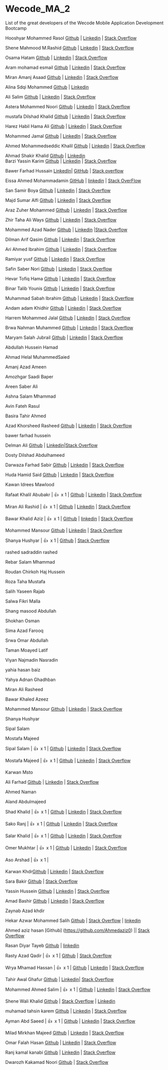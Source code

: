 # Wecode_MA_2
List of the great developers of the Wecode Mobile Application Development Bootcamp

Hooshyar Mohammed Rasol [Github](https://github.com/hooshyar) | [Linkedin](https://www.linkedin.com/in/hooshyar/) | [Stack Overflow](https://stackoverflow.com/users/10622449/hooshyar) </br>

Shene Mahmood M.Rashid [Github](https://github.com/Nina2498) | [Linkedin](https://www.linkedin.com/in/shene-mahmood-38a304222/) | [Stack Overflow](https://stackoverflow.com/users/19234255/shene-m-rashid)</br>

Osama Hatam [Github](https://github.com/osamaahatam) | [Linkedin](https://www.linkedin.com/in/osama-hatam-a7161b1b0) | [Stack Overflow](https://stackoverflow.com/users/19226124/osama-hatam)</br>

Aram mohamad esmail [Github](https://github.com/arammohamd) | [Linkedin](https://www.linkedin.com/in/aram-muhamad-487334240/) | [Stack Overflow](https://stackoverflow.com/users/19230827/aram-mohamad)</br>

Miran Amanj Asaad [Github](https://github.com/miran18-prog) | [Linkedin](https://www.linkedin.com/in/miran-amanj-77181b165/) | [Stack Overflow](https://stackoverflow.com/users/14818848/miran-amanj)</br>

Alina Sdqi Mohammed [Github](https://github.com/alinnaaa) | [Linkedin](https://www.linkedin.com/in/alina-sdqi-7a6a69217/)</br>

Ali Salim [Github](https://github.com/AliSalimAlii) | [Linkedin](https://www.linkedin.com/mwlite/in/ali-salim-b42464240) | [Stack Overflow](https://stackoverflow.com/users/19228038/ali-salim?tab=profile)</br>

Astera Mohammed Noori [Github](https://github.com/astera96) | [Linkedin](https://www.linkedin.com/in/astera-mohammed-96732a240/) | [Stack Overflow](https://stackoverflow.com/users/19230629/asteramohammed)</br>

mustafa Dilshad Khalid [Github](https://github.com/t00fi) | [Linkedin](https://www.linkedin.com/in/mustafa-dilshad-7252a41b1/) | [Stack Overflow](https://stackoverflow.com/users/12716917/mustafa)</br>

Harez Habil Hama Ali [Github](https://github.com/Harez2020) | [Linkedin](https://www.linkedin.com/in/harez-habeel/) | [Stack Overflow](https://stackoverflow.com/users/10622449/)</br>

Mohammed Jamal [Github](https://github.com/7amaa) | [LinkedIn](https://www.linkedin.com/in/mohammed-jamal-60ba8119a/) | [Stack Overflow](https://stackoverflow.com/users/19230102/mohammed-jamal)</br>

Ahmed Mohammedseddic Khalil [Github](https://github.com/Ahmedkhalil98) | [Linkedin](https://www.linkedin.com/in/ahmed-khalil-4a5156239/) | [Stack Overflow](https://stackoverflow.com/users/19226414/ahmad-khalil)</br>

Ahmad Shakir Khalid [Github](https://github.com/ahmadshakir21) | [Linkedin](https://www.linkedin.com/in/ahmad-shakir-1a6a95226/)</br>
Barzi Yassin Karim [Github](https://github.com/Barzy-Yasin) | [Linkedin](https://www.linkedin.com/in/barzy-yasin-83734a198/) | [Stack Overflow](https://stackoverflow.com/users/16476966/barzy-yasin)</br>

Bawer Farhad Hussain [LinkedIn](https://www.linkedin.com/in/bawerfarhad)| [GitHub](https://github.com/bawerfarhad) | [Stack overflow](https://stackoverflow.com/users/email/settings/19239934)</br>

Eissa Ahmed Mohammadamin [GitHub](https://www.linkedin.com/in/eissa-ahmed-mohammadamin-9a351623a/) | [linkedin](https://www.linkedin.com/in/eissa-ahmed-mohammadamin-9a351623a/) | [Stack OverFlow](https://stackoverflow.com/users/edit/19239783  )</br>

San Samir Boya [Github](https://github.com/softwaresan) | [Linkedin](https://www.linkedin.com/in/san-samir-bba549240/) | [Stack Overflow](https://stackoverflow.com/users/19233384/san-samir) </br>

Majd Sumar Alfi [Github](https://github.com/MajdAlfi) | [Linkedin](https://www.linkedin.com/in/majd-alfi-985600239/) | [Stack Overflow](https://stackoverflow.com/users/19239316/majd-alfi) </br>

Araz Zuher  Mohammed [Github](https://github.com/ArazZuher22) | [Linkedin](https://www.linkedin.com/in/araz-zuher-4a7630240) | [Stack Overflow](https://stackoverflow.com/users/19229596/araz)</br>

Zhir Taha Ali Ways [Github](https://github.com/zhirtaha) | [Linkedin](https://www.linkedin.com/in/zhirtaha/) | [Stack Overflow](https://stackoverflow.com/users/12309769/zhir)</br>

Mohammed Azad Nader [Github](https://github.com/Mohammed-Azad) | [Linkedin](https://www.linkedin.com/in/mhammad-azad-aa1a65232/) |[Stack Overflow](https://stackoverflow.com/users/19226214/mohammed-azad)</br>

Dilman Arif Qasim [Github](https://github.com/Dilman01) | [Linkedin](https://www.linkedin.com/in/dilman-arif-948465240/) | [Stack Overflow](https://stackoverflow.com/users/19225564/dilman-arif?tab=profile)</br>

Ari Ahmed Ibrahim [Github](https://github.com/areeahmed) | [Linkedin](https://www.linkedin.com/in/ari-ahmed-b78b761ab) | [Stack Overflow](https://stackoverflow.com/users/12657287/aree-ahmed) </br>

Ramiyar yusf [Github](https://github.com/ramiyar2) | [Linkedin](https://www.linkedin.com/in/ramyar-yusf-393a40203/) | [Stack Overflow](https://stackoverflow.com/users/19226911/ramyar-yusf) </br>

Safin Saber Nori [Github](https://github.com/Safin9) | [Linkedin](https://www.linkedin.com/in/safin-saber-233677207/) | [Stack Overflow](https://stackoverflow.com/users/19226099/safin-saber-nori)</br>

Hevar Tofiq Hama [Github](https://github.com/RageOfKurd) | [Linkedin](https://www.linkedin.com/in/hevar-tofiq-649524240/) | [Stack Overflow](https://stackoverflow.com/users/16681812/hevar-tofiq) </br>

Binar Talib Younis [Github](https://github.com/binar-talib) | [Linkedin](https://www.linkedin.com/in/binar-talib-592b02186/) | [Stack Overflow](https://stackoverflow.com/users/19231887/binar-talib) </br>

Muhammad Sabah Ibrahim [Github](https://github.com/MuhammadSabah) | [Linkedin](https://www.linkedin.com/in/muhammad-ibrahim-4791b7226/) | [Stack Overflow](https://stackoverflow.com/users/14839602/hama-sabah)</br>

Andam adam Khidhir [Github](https://github.com/andam20) | [Linkedin](https://www.linkedin.com/in/andam-adam-78a8391ab/) | [Stack Overflow](https://stackoverflow.com/users/13128222/andam-adam)</br>

Harrem Mohammed Jalal [Github](https://github.com/harrem) | [Linkedin](https://www.linkedin.com/in/harrem-m-jalal-a0a329135) | [Stack Overflow](https://stackoverflow.com/users/16780840/harrem-ip-h-c) </br>

Brwa Nahman Muhammed [Github](https://github.com/BrwaCs) | [Linkedin](https://www.linkedin.com/in/brwa-nahman-449996197) | [Stack Overflow](stackoverflow.com/users/19229945/brwa-nahman) </br>

Maryam Salah Jubrail [Github](https://github.com/MaryyamSalah) |  [Linkedin](http://linkedin.com/in/maryam-salah-29b692139) | [Stack Overflow](https://stackoverflow.com/users/17595130/maryyam-salah) 

Abdullah Hussein Hamad

Ahmad Helal MuhammedSaied

Amanj Azad Ameen

Amozhgar Saadi Baper

Areen Saber Ali

Ashna Salam Mhammad

Avin Fateh Rasul

Basira Tahir Ahmed

Azad Khorsheed Rasheed [Github](https://github.com/azadlinavay) |  [Linkedin](https://www.linkedin.com/in/azad-linavay-6b291520b/) | [Stack Overflow](https://stackoverflow.com/users/10904019/azad-linavay) 

bawer farhad hussein

Delman Ali [Github](https://github.com/delmanAli) | [Linkedin](https://www.linkedin.com/in/delman-ali-84a994159/)|[Stack Overflow](https://stackoverflow.com/users/17595273/delman-ali) 

Dosty Dilshad Abdulhameed

Darwaza Farhad Sabir  [Github](https://github.com/Darwaza2021) |  [Linkedin](https://www.linkedin.com/in/darwaza-farhad-50a67b225/) | [Stack Overflow](https://stackoverflow.com/users/17322287/darwaza-farhad) 

Huda Hamid Said [Github](https://github.com/hudahamid )  |  [Linkedin](https://www.linkedin.com/in/huda-hamid-7524a6159)  | [Stack Overflow](https://stackoverflow.com/users/17595301/huda-hamid)

Kawan Idrees Mawlood

Rafaat Khalil Abubakr | 👍&nbsp; x 1 | [Github](https://github.com/rafaatxalil365) | [Linkedin](https://www.linkedin.com/in/rafaat-abubakir-a929b3213/) | [Stack Overflow](https://stackoverflow.com/users/17352516/rafaat-xalil)

Miran Ali Rashid | 👍&nbsp; x 1 | [Github](https://github.com/MiranAliRashid) |  [Linkedin](https://www.linkedin.com/in/miran-ali-82a748178/) | [Stack Overflow](https://stackoverflow.com/users/17595118/miran) 

Bawar Khalid Aziz | 👍&nbsp; x 1 | [Github](https://github.com/BawarX) | [linkedin](https://www.linkedin.com/in/bawar-khalid-265b4b227/) | [Stack Overflow](https://stackoverflow.com/users/14960532/bawar-khalid)

Mohammed Mansour [Github](https://github.com/hooshyar) |  [Linkedin](https://github.com/mohammedmansur) | [Stack Overflow](https://stackoverflow.com/) 

Shanya Hushyar | 👍&nbsp; x 1 | [Github](https://github.com/Shanyahushyar) |  [Stack Overflow](https://stackoverflow.com/users/17595162/shanya-hushyar)


rashed sadraddin rashed


Rebar Salam Mhammad


Roudan Chirkoh Haj Hussein


Roza Taha Mustafa


Salih Yaseen Rajab


Salwa Fikri Malla


Shang masood Abdullah


Shokhan Osman 


Sima Azad Farooq


Srwa Omar Abdullah 


Taman Moayed Latif


Viyan Najmadin Nasradin


yahia hasan baiz


Yahya Adnan Ghadhban


Miran Ali Rasheed


Bawar Khaled Azeez


Mohammed Mansour [Github](https://github.com/mohammedmansur) |  [Linkedin](https://www.linkedin.com/in/mohammed-mansur-568a65231/) | [Stack Overflow](https://stackoverflow.com/users/15901905/mohammed-mansur)


Shanya Hushyar


Sipal Salam


Mostafa Majeed

Sipal Salam | 👍&nbsp; x 1 | [Github](https://github.com/Sipal00) | [Linkedin](https://www.linkedin.com/in/sipal-salam-7b7602218) | [Stack Overflow](https://stackoverflow.com/users/17595226/sipal)


Mostafa Majeed | 👍&nbsp; x 1 | [Github]( https://github.com/mstafamajid) |  [Linkedin](https://www.linkedin.com/in/mustafa-majid-166327224) | [Stack Overflow](https://stackoverflow.com/users/17595137/mustafa-majid) 

Karwan Msto

Ali Farhad [Github](https://github.com/1-Ali-1/) |  [Linkedin](https://www.linkedin.com/in/ali-farhad-90b4b8198) | [Stack Overflow](https://stackoverflow.com/users/14529397/alifarhad-ali) 

Ahmed Naman

Aland Abdulmajeed

Shad Khalid | 👍&nbsp; x 1 | [Github](https://github.com/shad-khalid) | [Linkedin](https://www.linkedin.com/in/shad-khalid-944545227/) |  [Stack Overflow](https://stackoverflow.com/users/17622725/shad-khalid)

Sako Ranj | 👍&nbsp; x 1 | [Github](https://github.com/sako-ranj) |  [Linkedin](https://www.linkedin.com/in/sako-ranj-570031213/) | [Stack Overflow](https://stackoverflow.com/users/15195981/sako-ranj) 

Salar Khalid | 👍&nbsp; x 1 | [Github](https://github.com/salarpro) |  [Linkedin](https://www.linkedin.com/in/salar-pro-13b970120/) | [Stack Overflow](https://stackoverflow.com/users/5862126/salar-pro) 

Omer Mukhtar | 👍&nbsp; x 1 |  [Github](https://github.com/omerrmukhtarr) |  [Linkedin](https://www.linkedin.com/in/omer-mukhtar-950b951b7/) | [Stack Overflow](https://stackoverflow.com/users/17595096/omer-mukhtar?tab=profile)
 
Aso Arshad | 👍&nbsp; x 1 |

Karwan Khdr[Github](https://github.com/karwan01) | [Linkedin](https://www.linkedin.com/in/karwan-khdhr-590b5a1a8/) | [Stack Overflow](https://stackoverflow.com/users/17595109/karwan-rasul)

Sara Bakir [Github](https://github.com/Sarahbakr) | [Stack Overflow](https://stackoverflow.com/users/17628902/sarah-bakr) 

Yassin Hussein [Github](https://github.com/Yassin-H-Rassul) | [Linkedin](https://www.linkedin.com/in/yassin-rassul/) | [Stack Overflow](https://stackoverflow.com/users/13059311/yassin-h-rassul)

Amad Bashir  [Github](https://github.com/amad-a96) |  [Linkedin](https://www.linkedin.com/in/amad-bashir-615026227) | [Stack Overflow](https://stackoverflow.com/users/17595120/amad-bashir)

Zaynab Azad khdir

Hekar Azwar Mohammed Salih [Github](https://github.com/HekarAMohammad) | [Stack Overflow](https://stackoverflow.com/users/13974543/hekar-azwar-mohemmad-salih) | [linkedin](https://www.linkedin.com/in/hekar-azwar-mohammed-salih-579a601a6/)

Ahmed aziz hasan   [Github] (https://github.com/Ahmedaziz0) || [Stack Overflow](https://stackoverflow.com/users/12643186/ahmed-aziz) 

Rasan Diyar Tayeb [Github](https://github.com/titan-ui) | [linkedin](https://stackoverflow.com/users/17604539/titan-ui)

Rasty Azad Qadir | 👍&nbsp; x 1 | [Github](https://github.com/RastyIT97) | [Stack Overflow](https://stackoverflow.com/users/16274767/rasty-azad) 

Wrya Mhamad Hassan | 👍&nbsp; x 1 | [Github](https://github.com/wrya-mhamad) |  [Linkedin](https://www.linkedin.com/in/wrya-mhamad-31024b185/) | [Stack Overflow](https://stackoverflow.com/users/13229231/wrya-mhamad) 

Tahir Awal Ghafur [Github](https://github.com/tatosoll) |  [Linkedin](https://www.linkedin.com/in/tahir-awal-490651201/)| [Stack Overflow](https://stackoverflow.com/users/17595960/tahir-awal?tab=profile)

Mohammed Ahmed Salim | 👍&nbsp; x 1 | [Github](https://github.com/mohamed199898) |  [Linkedin](https://www.linkedin.com/in/mohamad-amedy-078467165/) | [Stack Overflow](https://stackoverflow.com/users/17595148/mohammed-ahmed-salim)

Shene Wali Khalid [Github](https://github.com/shenekhalid) | [Stack Overflow](https://stackoverflow.com/users/17595197/shene-wali)  |  [Linkedin](https://www.linkedin.com/mwlite/in/shene-wali-189450228)

muhamad tahsin karem  [Github](https://github.com/muhamad3) |  [Linkedin](https://www.linkedin.com/in/muhamad-tahsin-29b80a1a9) | [Stack Overflow](https://stackoverflow.com/users/14649300/muhamad-tahsin) 

Ayman Abd Saeed | 👍&nbsp; x 1 | [Github](https://github.com/AymanAbd9) |  [Linkedin](https://www.linkedin.com/in/ayman-abd-60838a228/) | [Stack Overflow](https://stackoverflow.com/users/17595097/ayman-abd)

Milad Mirkhan Majeed [Github](https://github.com/miladmirkhan) | [Linkedin](https://www.linkedin.com/in/milad-mirkhan-63537521a/) | [Stack Overflow](https://stackoverflow.com/users/16825719/milad-mirkhan)

Omar Falah Hasan [Github](https://github.com/omarfalah99) |  [Linkedin](https://www.linkedin.com/in/omar-falah-3531381ba/) | [Stack Overflow](https://stackoverflow.com/users/17595189/omar-falah)

Ranj kamal kanabi [Github](https://github.com/Ranj-kamal) |  [Linkedin](https://www.linkedin.com/in/ranj-kamal-020755154/) | [Stack Overflow](https://stackoverflow.com/users/17595159/ranj-kamal)

Dwarozh Kakamad Noori  [Github](https://github.com/dwarozh-177)  |   [Stack Overflow](https://stackoverflow.com/users/17595098/dwarozh-k-noori)


